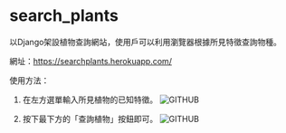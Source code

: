 # search_plants

以Django架設植物查詢網站，使用戶可以利用瀏覽器根據所見特徵查詢物種。

網址：https://searchplants.herokuapp.com/

使用方法：
1. 在左方選單輸入所見植物的已知特徵。
![GITHUB]( https://i.imgur.com/MNhcC0c.jpg　"step1" )

2. 按下最下方的「查詢植物」按鈕即可。
![GITHUB]( https://i.imgur.com/C1qL9tr.jpg　"step2" )
